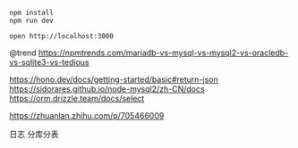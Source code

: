 ```
npm install
npm run dev
```

```
open http://localhost:3000
```

@trend https://npmtrends.com/mariadb-vs-mysql-vs-mysql2-vs-oracledb-vs-sqlite3-vs-tedious

https://hono.dev/docs/getting-started/basic#return-json
https://sidorares.github.io/node-mysql2/zh-CN/docs
https://orm.drizzle.team/docs/select

https://zhuanlan.zhihu.com/p/705466009

日志
分库分表